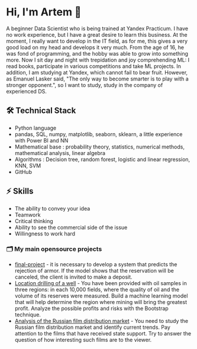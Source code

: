 # Hi, I'm Artem 👋
A beginner Data Scientist who is being trained at Yandex Practicum. I have no work experience, but I have a great desire to learn this business. At the moment, I really want to develop in the IT field, as for me, this gives a very good load on my head and develops it very much. From the age of 16, he was fond of programming, and the hobby was able to grow into something more. Now I sit day and night with trepidation and joy comprehending ML: I read books, participate in various competitions and take ML projects. In addition, I am studying at Yandex, which cannot fail to bear fruit. However, as Emanuel Lasker said, "The only way to become smarter is to play with a stronger opponent.", so I want to study, study in the company of experienced DS.

## 🛠 Technical Stack
*   Python language
*   pandas, SQL, numpy, matplotlib, seaborn, sklearn, a little experience with Power BI and NN
*   Mathematical base : probability theory, statistics, numerical methods, mathematical analysis, linear algebra
*   Algorithms : Decision tree, random forest, logistic and linear regression, KNN, SVM
*   GitHub


## ⚡️ Skills
*   The ability to convey your idea
*   Teamwork
*   Critical thinking
*   Ability to see the commercial side of the issue
*   Willingness to work hard

### 🗂 My main opensource projects

*   [final-project](https://github.com/dmitrybot/final-project) - it is necessary to develop a system that predicts the rejection of armor. If the model shows that the reservation will be canceled, the client is invited to make a deposit.
*   [Location drilling of a well](https://github.com/arsepan/Oil/blob/main/b719bf01-2e56-428b-a074-6e20bc47348b.ipynb) - You have been provided with oil samples in three regions: in each 10,000 fields, where the quality of oil and the volume of its reserves were measured. Build a machine learning model that will help determine the region where mining will bring the greatest profit. Analyze the possible profits and risks with the Bootstrap technique.
*   [Analysis of the Russian film distribution market](https://github.com/arsepan/Cinema-Analysis/blob/main/31ad9e0d-f963-4723-9103-825e4196a923.ipynb) - You need to study the Russian film distribution market and identify current trends. Pay attention to the films that have received state support. Try to answer the question of how interesting such films are to the viewer.
